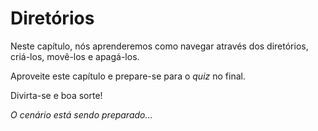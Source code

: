 # Diretórios

Neste capítulo, nós aprenderemos como navegar através dos diretórios, criá-los, movê-los e apagá-los.

Aproveite este capítulo e prepare-se para o _quiz_ no final.

Divirta-se e boa sorte!

_O cenário está sendo preparado..._

